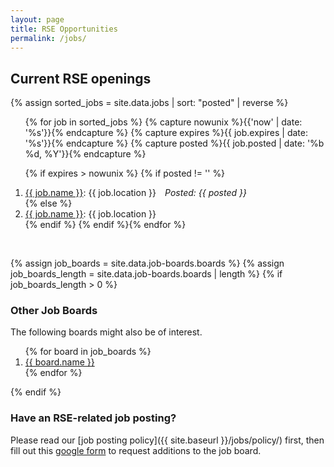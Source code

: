 ```yaml
---
layout: page
title: RSE Opportunities
permalink: /jobs/
---
```


## Current RSE openings

{% assign sorted_jobs = site.data.jobs | sort: "posted" | reverse %}
<ol>{% for job in sorted_jobs %}
{% capture nowunix %}{{'now' | date: '%s'}}{% endcapture %}
{% capture expires %}{{ job.expires | date: '%s'}}{% endcapture %}
{% capture posted %}{{ job.posted | date: '%b %d, %Y'}}{% endcapture %}

{% if expires > nowunix %}
  {% if posted != '' %}
    <li><a href="{{ job.url }}" target="_blank">{{ job.name }}</a>: {{ job.location }}&emsp;<em>Posted:&nbsp;{{ posted }}</em></li>
  {% else %}
    <li><a href="{{ job.url }}" target="_blank">{{ job.name }}</a>: {{ job.location }}</li>
  {% endif %}
{% endif %}{% endfor %}</ol>

<br>

{% assign job_boards = site.data.job-boards.boards %}
{% assign job_boards_length = site.data.job-boards.boards | length %}
{% if job_boards_length > 0 %}
### Other Job Boards

The following boards might also be of interest.

<ol>{% for board in job_boards %}
    <li><a href="{{ board.url }}" target="_blank">{{ board.name }}</a></li>
{% endfor %}</ol>
{% endif %}


### Have an RSE-related job posting?  
Please read our [job posting policy]({{ site.baseurl }}/jobs/policy/) first, then fill out this [google form](https://docs.google.com/forms/d/e/1FAIpQLSfYK64R1c0rj-ERldGLxuqedLIbsYPZXj9uBplDRYNmnND10Q/viewform?usp=sf_link) to request additions to the job board.
